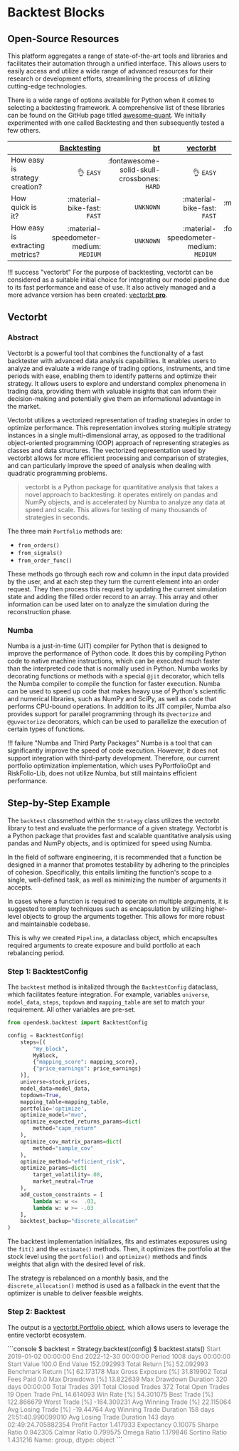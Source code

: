 # Backtest Blocks

## Open-Source Resources

This platform aggregates a range of state-of-the-art tools and libraries and facilitates their automation through a unified interface. This allows users to easily access and utilize a wide range of advanced resources for their research or development efforts, streamlining the process of utilizing cutting-edge technologies.

There is a wide range of options available for Python when it comes to selecting a backtesting framework. A comprehensive list of these libraries can be found on the GitHub page titled [awesome-quant](https://github.com/wilsonfreitas/awesome-quant#trading--backtesting). We initially experimented with one called Backtesting and then subsequently tested a few others.

|                                  | [Backtesting](https://kernc.github.io/backtesting.py) | [bt](https://github.com/pmorissette/bt)       | [vectorbt](https://github.com/polakowo/vectorbt) | [backtrader](https://github.com/mementum/backtrader) |
| :------------------------------- | ----------------------------------------------------: | --------------------------------------------: | --------------------------------------------: | --------------------------------------------: |
| How easy is strategy creation?   | :ok_hand: `EASY`                                    | :fontawesome-solid-skull-crossbones: `HARD` | :ok_hand: `EASY` | :ok_hand: `EASY` |
| How quick is it?                 | :material-bike-fast: `FAST`                         | `UNKNOWN`                                       | :material-bike-fast: `FAST` | :material-bike-fast: `FAST` |
| How easy is extracting metrics?  | :material-speedometer-medium: `MEDIUM`              | `UNKNOWN`                                       | :material-speedometer-medium: `MEDIUM` | :fontawesome-solid-skull-crossbones: `HARD` |

!!! success "vectorbt"
    For the purpose of backtesting, vectorbt can be considered as a suitable initial choice for integrating our model pipeline due to its fast performance and ease of use. It also actively managed and a more advance version has been created: [vectorbt **pro**](https://vectorbt.pro/).

## Vectorbt

### Abstract

Vectorbt is a powerful tool that combines the functionality of a fast backtester with advanced data analysis capabilities. It enables users to analyze and evaluate a wide range of trading options, instruments, and time periods with ease, enabling them to identify patterns and optimize their strategy. It allows users to explore and understand complex phenomena in trading data, providing them with valuable insights that can inform their decision-making and potentially give them an informational advantage in the market.

Vectorbt utilizes a vectorized representation of trading strategies in order to optimize performance. This representation involves storing multiple strategy instances in a single multi-dimensional array, as opposed to the traditional object-oriented programming (OOP) approach of representing strategies as classes and data structures. The vectorized representation used by vectorbt allows for more efficient processing and comparison of strategies, and can particularly improve the speed of analysis when dealing with quadratic programming problems.

> vectorbt is a Python package for quantitative analysis that takes a novel approach to backtesting: it operates entirely on pandas and NumPy objects, and is accelerated by Numba to analyze any data at speed and scale. This allows for testing of many thousands of strategies in seconds.

The three main `Portfolio` methods are:

* `from_orders()`
* `from_signals()`
* `from_order_func()`

These methods go through each row and column in the input data provided by the user, and at each step they turn the current element into an order request. They then process this request by updating the current simulation state and adding the filled order record to an array. This array and other information can be used later on to analyze the simulation during the reconstruction phase.

### Numba

Numba is a just-in-time (JIT) compiler for Python that is designed to improve the performance of Python code. It does this by compiling Python code to native machine instructions, which can be executed much faster than the interpreted code that is normally used in Python. Numba works by decorating functions or methods with a special `@jit` decorator, which tells the Numba compiler to compile the function for faster execution. Numba can be used to speed up code that makes heavy use of Python's scientific and numerical libraries, such as NumPy and SciPy, as well as code that performs CPU-bound operations. In addition to its JIT compiler, Numba also provides support for parallel programming through its `@vectorize` and `@guvectorize` decorators, which can be used to parallelize the execution of certain types of functions.

!!! failure "Numba and Third Party Packages"
    Numba is a tool that can significantly improve the speed of code execution. However, it does not support integration with third-party development. Therefore, our current portfolio optimization implementation, which uses PyPortfolioOpt and RiskFolio-Lib, does not utilize Numba, but still maintains efficient performance.

## Step-by-Step Example

The `backtest` classmethod within the `Strategy` class utilizes the vectorbt library to test and evaluate the performance of a given strategy. Vectorbt is a Python package that provides fast and scalable quantitative analysis using pandas and NumPy objects, and is optimized for speed using Numba. 

In the field of software engineering, it is recommended that a function be designed in a manner that promotes testability by adhering to the principles of cohesion. Specifically, this entails limiting the function's scope to a single, well-defined task, as well as minimizing the number of arguments it accepts. 

In cases where a function is required to operate on multiple arguments, it is suggested to employ techniques such as encapsulation by utilizing higher-level objects to group the arguments together. This allows for more robust and maintainable codebase.

This is why we created `Pipeline`, a dataclass object, which encapsultes required arguments to create exposure and build portfolio at each rebalancing period.

### Step 1: BacktestConfig

The `backtest` method is initalized through the `BacktestConfig` dataclass, which facilitates feature integration. For example, variables `universe`, `model_data`, `steps`, `topdown` and `mapping_table` are set to match your requirement. All other variables are pre-set.

```python
from opendesk.backtest import BacktestConfig

config = BacktestConfig(
    steps=[(
        "my_block", 
        MyBlock, 
        {"mapping_score": mapping_score}, 
        {"price_earnings": price_earnings}
    )],     
    universe=stock_prices, 
    model_data=model_data, 
    topdown=True, 
    mapping_table=mapping_table,
    portfolio='optimize',
    optimize_model="mvo",
    optimize_expected_returns_params=dict(
        method="capm_return"
    ),
    optimize_cov_matrix_params=dict(
        method="sample_cov"
    ),
    optimize_method="efficient_risk",
    optimize_params=dict(
        target_volatility=.08, 
        market_neutral=True
    ),
    add_custom_constraints = [
        lambda w: w <=  .03, 
        lambda w: w >= -.03
    ],
    backtest_backup="discrete_allocation"
)
```

The backtest implementation initializes, fits and estimates exposures using the `fit()` and the `estimate()` methods. Then, it optimizes the portfolio at the stock level using the `portfolio()` and `optimize()` methods and finds weights that align with the desired level of risk. 

The strategy is rebalanced on a monthly basis, and the `discrete_allocation()` method is used as a fallback in the event that the optimizer is unable to deliver feasible weights.

### Step 2: Backtest

The output is a [vectorbt.Portfolio object](https://vectorbt.dev/api/portfolio/), which allows users to leverage the entire vectorbt ecosystem.

<div class="termy">
  ```console
  $ backtest = Strategy.backtest(config)
  $ backtest.stats()
  <span style="color: grey;">Start                                 2019-01-02 00:00:00
  End                                   2022-12-30 00:00:00
  Period                                 1008 days 00:00:00
  Start Value                                         100.0
  End Value                                      152.092993
  Total Return [%]                                52.092993
  Benchmark Return [%]                            62.173178
  Max Gross Exposure [%]                          31.819902
  Total Fees Paid                                       0.0
  Max Drawdown [%]                                13.822639
  Max Drawdown Duration                   320 days 00:00:00
  Total Trades                                          391
  Total Closed Trades                                   372
  Total Open Trades                                      19
  Open Trade PnL                                  14.614093
  Win Rate [%]                                    54.301075
  Best Trade [%]                                 122.866679
  Worst Trade [%]                               -164.309231
  Avg Winning Trade [%]                           22.115064
  Avg Losing Trade [%]                            -19.44764
  Avg Winning Trade Duration    158 days 21:51:40.990099010
  Avg Losing Trade Duration     143 days 02:49:24.705882354
  Profit Factor                                    1.417933
  Expectancy                                        0.10075
  Sharpe Ratio                                     0.942305
  Calmar Ratio                                     0.799575
  Omega Ratio                                      1.179846
  Sortino Ratio                                    1.431216
  Name: group, dtype: object
  </span>
  ```
</div>
